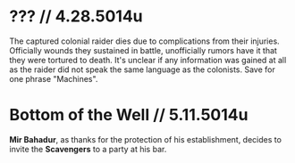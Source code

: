 # ??? // 4.28.5014u

The captured colonial raider dies due to complications from their injuries. Officially wounds they sustained in battle, unofficially rumors have it that they were tortured to death. It's unclear if any information was gained at all as the raider did not speak the same language as the colonists. Save for one phrase "Machines".

# Bottom of the Well // 5.11.5014u

**Mir Bahadur**, as thanks for the protection of his establishment, decides to invite the **Scavengers** to a party at his bar.

